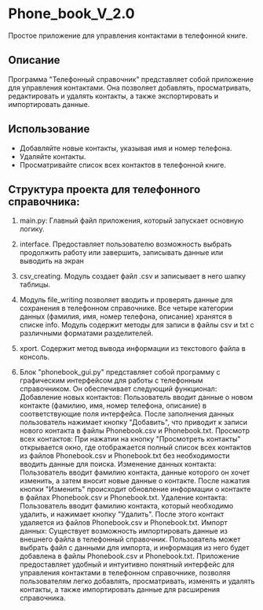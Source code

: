 # Phone_book_V_2.0

Простое приложение для управления контактами в телефонной книге.

## Описание

Программа "Телефонный справочник" представляет собой приложение для управления контактами. Она позволяет добавлять, просматривать, редактировать и удалять контакты, а также экспортировать и импортировать данные.

## Использование

- Добавляйте новые контакты, указывая имя и номер телефона.
- Удаляйте контакты.
- Просматривайте список всех контактов в телефонной книге.

## Структура проекта для телефонного справочника:

1. main.py: Главный файл приложения, который запускает основную логику.
2. interface. Предоставляет пользователю возможность выбрать продолжить работу или завершить, записывать данные или выводить на экран
3. csv_creating. Модуль создает файл .csv и записывает в него шапку таблицы.
4. Модуль file_writing позволяет вводить и проверять данные для сохранения в телефонном справочнике. Все четыре категории данных (фамилия, имя, номер телефона, описание) хранятся в списке info. Модуль содержит методы для записи в файлы csv и txt с различными форматами разделителей.
5. xport. Содержит метод вывода информации из текстового файла в консоль.

6. Блок "phonebook_gui.py" представляет собой программу с графическим интерфейсом для работы с телефонным справочником. Он обеспечивает следующий функционал:
Добавление новых контактов:
Пользователь вводит данные о новом контакте (фамилию, имя, номер телефона, описание) в соответствующие поля интерфейса.
После заполнения данных пользователь нажимает кнопку "Добавить", что приводит к записи нового контакта в файлы Phonebook.csv и Phonebook.txt.
Просмотр всех контактов:
При нажатии на кнопку "Просмотреть контакты" открывается окно, где отображается полный список всех контактов из файлов Phonebook.csv и Phonebook.txt без необходимости вводить данные для поиска.
Изменение данных контакта:
Пользователь вводит фамилию контакта, данные которого он хочет изменить, а затем вносит новые данные о контакте.
После нажатия кнопки "Изменить" происходит обновление информации о контакте в файлах Phonebook.csv и Phonebook.txt.
Удаление контакта:
Пользователь вводит фамилию контакта, который необходимо удалить, и нажимает кнопку "Удалить".
После этого контакт удаляется из файлов Phonebook.csv и Phonebook.txt.
Импорт данных:
Существует возможность импортировать данные из внешнего файла в телефонный справочник.
Пользователь может выбрать файл с данными для импорта, и информация из него будет добавлена в файлы Phonebook.csv и Phonebook.txt.
Приложение предоставляет удобный и интуитивно понятный интерфейс для управления контактами в телефонном справочнике, позволяя пользователям легко добавлять, просматривать, изменять и удалять контакты, а также импортировать данные для расширения справочника.